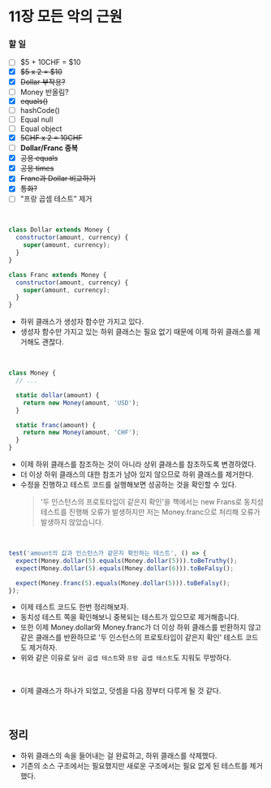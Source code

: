 # 11장 모든 악의 근원

### 할 일

- [ ] $5 + 10CHF = $10
- [x] ~~$5 x 2 = $10~~
- [x] ~~Dollar 부작용?~~
- [ ] Money 반올림?
- [x] ~~equals()~~
- [ ] hashCode()
- [ ] Equal null
- [ ] Equal object
- [x] ~~5CHF x 2 = 10CHF~~
- [ ] **Dollar/Franc 중복**
- [x] ~~공용 equals~~
- [x] ~~공용 times~~
- [x] ~~Franc과 Dollar 비교하기~~
- [x] ~~통화?~~
- [ ] "프랑 곱셈 테스트" 제거

<br>

```javascript
class Dollar extends Money {
  constructor(amount, currency) {
    super(amount, currency);
  }
}

class Franc extends Money {
  constructor(amount, currency) {
    super(amount, currency);
  }
}
```

- 하위 클래스가 생성자 함수만 가지고 있다.
- 생성자 함수만 가지고 있는 하위 클래스는 필요 없기 때문에 이제 하위 클래스를 제거해도 괜찮다.

<br>

```javascript
class Money {
  // ...

  static dollar(amount) {
    return new Money(amount, 'USD');
  }

  static franc(amount) {
    return new Money(amount, 'CHF');
  }
}
```

- 이제 하위 클래스를 참조하는 것이 아니라 상위 클래스를 참조하도록 변경하였다.
- 더 이상 하위 클래스의 대한 참조가 남아 있지 않으므로 하위 클래스를 제거한다.
- 수정을 진행하고 테스트 코드를 실행해보면 성공하는 것을 확인할 수 있다.
  > '두 인스턴스의 프로토타입이 같은지 확인'을 책에서는 new Frans로 동치성 테스트를 진행해 오류가 발생하지만 저는 Money.franc으로 처리해 오류가 발생하지 않았습니다.

<br>

```javascript
test('amount의 값과 인스턴스가 같은지 확인하는 테스트', () => {
  expect(Money.dollar(5).equals(Money.dollar(5))).toBeTruthy();
  expect(Money.dollar(5).equals(Money.dollar(6))).toBeFalsy();

  expect(Money.franc(5).equals(Money.dollar(5))).toBeFalsy();
});
```

- 이제 테스트 코드도 한번 정리해보자.
- 동치성 테스트 쪽을 확인해보니 중복되는 테스트가 있으므로 제거해줍니다.
- 또한 이제 Money.dollar와 Money.franc가 더 이상 하위 클래스를 반환하지 않고 같은 클래스를 반환하므로 '두 인스턴스의 프로토타입이 같은지 확인' 테스트 코드도 제거하자.
- 위와 같은 이유로 `달러 곱셉 테스트`와 `프랑 곱셉 테스트`도 지워도 무방하다.

<br>

- 이제 클래스가 하나가 되었고, 덧셈을 다음 장부터 다루게 될 것 같다.

<br>

## 정리

- 하위 클래스의 속을 들어내는 걸 완료하고, 하위 클래스를 삭제했다.
- 기존의 소스 구조에서는 필요했지만 새로운 구조에서는 필요 없게 된 테스트를 제거했다.
